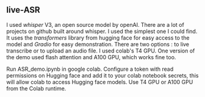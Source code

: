## live-ASR
I used *whisper* V3, an open source model by openAI. There are a lot of projects on github built around whisper. I used the simplest one I could find.
It uses the *transformers* library from hugging face for easy access to the model and *Gradio* for easy demonstration. There are two options : to live transcribe or to upload an audio file.
I used colab's T4 GPU. One version of the demo used flash attention and A100 GPU, which works fine too.


Run ASR_demo.ipynb in google colab. Configure a token with read permissions on Hugging face and add it to your colab notebook secrets, this will allow colab to access Hugging face models. Use T4 GPU or A100 GPU from the Colab runtime.
